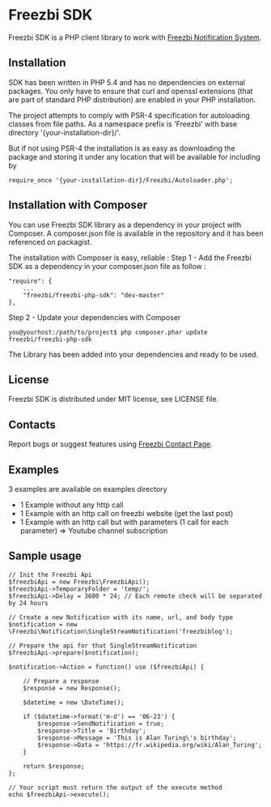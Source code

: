 Freezbi SDK
=================================================
Freezbi SDK is a PHP client library to work with
[Freezbi Notification System](http://www.freezbi.com/).



Installation
-------------------------------------------------
SDK has been written in PHP 5.4 and has no dependencies on external packages.
You only have to ensure that curl and openssl extensions (that are part of
standard PHP distribution) are enabled in your PHP installation.

The project attempts to comply with PSR-4 specification for autoloading classes from file paths. 
As a namespace prefix is 'Freezbi\' with base directory '{your-installation-dir}/'.

But if not using PSR-4 the installation is as easy as downloading the package and storing it
under any location that will be available for including by

    require_once '{your-installation-dir}/Freezbi/Autoloader.php';


Installation with Composer
-------------------------------------------------
You can use Freezbi SDK library as a dependency in your project with Composer. A composer.json file is available in the repository and it has been referenced on packagist. 

The installation with Composer is easy, reliable : 
Step 1 - Add the Freezbi SDK as a dependency in your composer.json file as follow :

    "require": {
        ...
        "freezbi/freezbi-php-sdk": "dev-master"
    },

Step 2 - Update your dependencies with Composer

    you@yourhost:/path/to/project$ php composer.phar update freezbi/freezbi-php-sdk

The Library has been added into your dependencies and ready to be used.

License
-------------------------------------------------
Freezbi SDK is distributed under MIT license, see LICENSE file.


Contacts
-------------------------------------------------
Report bugs or suggest features using
[Freezbi Contact Page](http://www.freezbi.com/contact).


Examples
-------------------------------------------------
3 examples are available on examples directory

- 1 Example without any http call
- 1 Example with an http call on freezbi website (get the last post)
- 1 Example with an http call but with parameters (1 call for each parameter) => Youtube channel subscription



Sample usage
-------------------------------------------------

    // Init the Freezbi Api
    $freezbiApi = new Freezbi\FreezbiApi();
    $freezbiApi->TemporaryFolder = 'temp/';
    $freezbiApi->Delay = 3600 * 24; // Each remote check will be separated by 24 hours
    
    // Create a new Notification with its name, url, and body type
    $notification = new \Freezbi\Notification\SingleStreamNotification('freezbiblog');
    
    // Prepare the api for that SingleStreamNotification
    $freezbiApi->prepare($notification);
    
    $notification->Action = function() use ($freezbiApi) {
    
        // Prepare a response
        $response = new Response();
    
        $datetime = new \DateTime();
    
        if ($datetime->format('m-d') == '06-23') {
            $response->SendNotification = true;
            $response->Title = 'Birthday';
            $response->Message = 'This is Alan Turing\'s birthday';
            $response->Data = 'https://fr.wikipedia.org/wiki/Alan_Turing';
        }
    
        return $response;
    };
    
    // Your script must return the output of the execute method
    echo $freezbiApi->execute();
